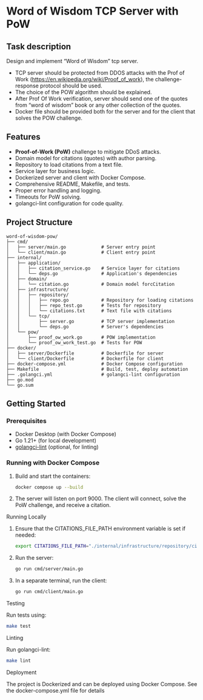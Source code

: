 # Word of Wisdom TCP Server with PoW

## Task description
Design and implement “Word of Wisdom” tcp server.

- TCP server should be protected from DDOS attacks with the Prof of Work (https://en.wikipedia.org/wiki/Proof_of_work), the challenge-response protocol should be used.
- The choice of the POW algorithm should be explained.
- After Prof Of Work verification, server should send one of the quotes from “word of wisdom” book or any other collection of the quotes.
- Docker file should be provided both for the server and for the client that solves the POW challenge.

## Features

- **Proof-of-Work (PoW)** challenge to mitigate DDoS attacks.
- Domain model for citations (quotes) with author parsing.
- Repository to load citations from a text file.
- Service layer for business logic.
- Dockerized server and client with Docker Compose.
- Comprehensive README, Makefile, and tests.
- Proper error handling and logging.
- Timeouts for PoW solving.
- golangci-lint configuration for code quality.

## Project Structure

```
word-of-wisdom-pow/
├── cmd/
│   ├── server/main.go             # Server entry point
│   └── client/main.go             # Client entry point
├── internal/
│   ├── application/
│   │   ├── citation_service.go    # Service layer for citations
│   │   └── deps.go                # Application's dependencies 
│   ├── domain/
│   │   └── citation.go            # Domain model forcCitation
│   ├── infrastructure/
│   │   ├── repository/
│   │   │   ├── repo.go            # Repository for loading citations
│   │   │   ├── repo_test.go       # Tests for repository
│   │   │   └── citations.txt      # Text file with citations 
│   │   └── tcp/
│   │       ├── server.go          # TCP server implementation
│   │       └── deps.go            # Server's dependencies
│   └── pow/
│       ├── proof_ow_work.go       # POW implementation
│       └── proof_ow_work_test.go  # Tests for POW
├── docker/
│   ├── server/Dockerfile          # Dockerfile for server
│   └── client/Dockerfile          # Dockerfile for client
├── docker-compose.yml             # Docker Compose configuration
├── Makefile                       # Build, test, deploy automation
├── .golangci.yml                  # golangci-lint configuration
├── go.mod
└── go.sum
```

## Getting Started

### Prerequisites

- Docker Desktop (with Docker Compose)
- Go 1.21+ (for local development)
- [golangci-lint](https://golangci-lint.run/) (optional, for linting)

### Running with Docker Compose

1. Build and start the containers:
   ```bash
   docker compose up --build
2. The server will listen on port 9000. The client will connect, solve the PoW challenge, and receive a citation.

Running Locally
1. Ensure that the CITATIONS_FILE_PATH environment variable is set if needed:
   ```bash
   export CITATIONS_FILE_PATH="./internal/infrastructure/repository/citations.txt"
   ```
2. Run the server:
   ```bash
   go run cmd/server/main.go
   ```
3. In a separate terminal, run the client:
   ```bash
   go run cmd/client/main.go
   ```

Testing

Run tests using:
   ```bash
   make test
   ```

Linting

Run golangci-lint:
   ```bash
   make lint
   ```

Deployment

The project is Dockerized and can be deployed using Docker Compose. See the docker-compose.yml file for details
